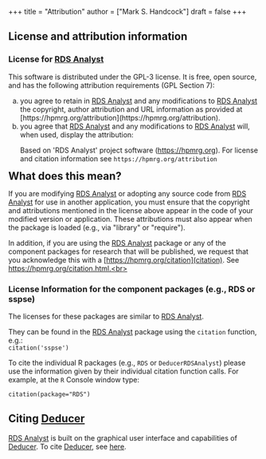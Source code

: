 +++
title = "Attribution"
author = ["Mark S. Handcock"]
draft = false
+++

## License and attribution information

### License for <u>RDS Analyst</u>

This software is distributed under the GPL-3 license.  It is free, open source, and has the following attribution requirements (GPL
Section 7):

<ol>
	<li type="a">you agree to retain in <u>RDS Analyst</u> and any modifications to <u>RDS Analyst</u> the copyright, author attribution
and URL information as provided at [https://hpmrg.org/attribution](https://hpmrg.org/attribution).
	<li type="a">you agree that <u>RDS Analyst</u> and any modifications to <u>RDS Analyst</u> will, when used, display the attribution:

Based on 'RDS Analyst' project software (https://hpmrg.org). For license and citation information see `https://hpmrg.org/attribution`
</ol>
	
<h2 style='margin-top:0pt;margin-bottom:0pt'>What does this mean?</h2>

If you are modifying <u>RDS Analyst</u> or adopting any source code from <u>RDS Analyst</u> for use in another application, you must ensure
that the copyright and attributions mentioned in the license above appear in the code of your modified version or application.  These
attributions must also appear when the package is loaded (e.g., via &quot;library&quot; or &quot;require&quot;). <br>

In addition, if you are using the <u>RDS Analyst</u> package or any of the component packages for research that will be published, we request
that you acknowledge this with 
a [https://hpmrg.org/citation](citation).
See
https://hpmrg.org/citation.html.<br>

### License Information for the component packages (e.g., <b>RDS</b> or <b>sspse</b>)

The licenses for these packages are similar to <u>RDS Analyst</u>.

They can be found in the <u>RDS Analyst</u> package using the <code>citation</code> function, e.g.:<br>
<code>citation('sspse')</code>

To cite the individual R packages (e.g., `RDS` or `DeducerRDSAnalyst`) please use the information given by their individual citation function
calls. For example, at the `R` Console window type:

  `citation(package="RDS")`
  
## Citing <u>Deducer</u>

<u>RDS Analyst</u> is built on the graphical user interface and capabilities of <u>Deducer</u>. To cite <u>Deducer</u>, see
[here](https://cran.r-project.org/web/packages/Deducer/citation.html).

